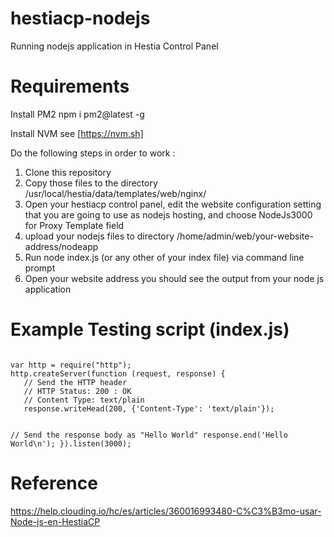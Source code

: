 # hestiacp-nodejs
Running nodejs application in Hestia Control Panel 

# Requirements
Install PM2 npm i pm2@latest -g

Install NVM see [https://nvm.sh]

Do the following steps in order to work :
1) Clone this repository
2) Copy those files to the directory /usr/local/hestia/data/templates/web/nginx/
3) Open your hestiacp control panel, edit the website configuration setting that you are going to use as nodejs hosting, and choose NodeJs3000 for Proxy Template field
4) upload your nodejs files to directory /home/admin/web/your-website-address/nodeapp 
5) Run node index.js (or any other of your index file) via command line prompt
6) Open your website address you should see the output from your node js application

# Example Testing script (index.js)
<code>
var http = require("http");
http.createServer(function (request, response) {
   // Send the HTTP header 
   // HTTP Status: 200 : OK
   // Content Type: text/plain
   response.writeHead(200, {'Content-Type': 'text/plain'});
   
   // Send the response body as "Hello World"
   response.end('Hello World\n');
}).listen(3000);
</code>

# Reference 
https://help.clouding.io/hc/es/articles/360016993480-C%C3%B3mo-usar-Node-js-en-HestiaCP
